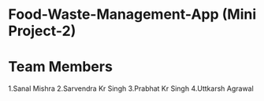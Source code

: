 # Food-Waste-Management-App (Mini Project-2)
# Team Members
1.Sanal Mishra
2.Sarvendra Kr Singh
3.Prabhat Kr Singh
4.Uttkarsh Agrawal


